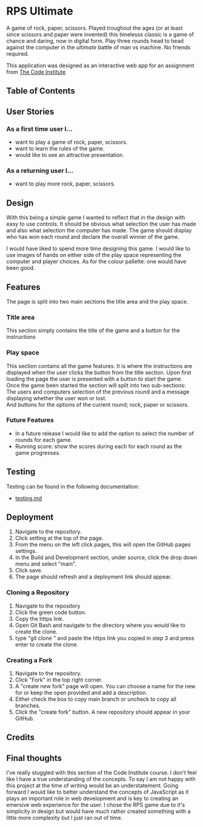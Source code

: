 # RPS Ultimate

A game of rock, paper, scissors. Played troughout the ages (or at least since scissors and paper were invented) this timelesss classic is a game of chance and daring, now in digital form. Play three rounds head to head against the computer in the _ultimate_ battle of man vs machine. No friends required.

This application was designed as an interactive web app for an assignment from [The Code Institute](https://www.codeinstitute.net)

## Table of Contents

## User Stories

### As a first time user I...

- want to play a game of rock, paper, scissors.
- want to learn the rules of the game.
- would like to see an attractive presentation.

### As a returning user I...

- want to play more rock, paper, scissors.

## Design

With this being a simple game I wanted to reflect that in the design with easy to use controls. It should be obvious what selection the user has made and also what selection the computer has made. The game should display who has won each round and declare the overall winner of the game.

I would have liked to spend more time designing this game. I would like to use images of hands on either side of the play space representing the computer and player choices. As for the colour pallette: one would have been good.

## Features

The page is split into two main sections the title area and the play space.

### Title area

This section simply contains the title of the game and a button for the instructions

### Play space

This section contains all the game features. It is where the instructions are displayed when the user clicks the button from the title section.
Upon first loading the page the user is presented with a button to start the game. \
Once the game been started the section will split into two sub-sections: \
The users and computers selection of the previous round and a message displaying whether the user won or lost. \
And buttons for the options of the current round; rock, paper or scissors.

### Future Features

- In a future release I would like to add the option to select the number of rounds for each game.
- Running score: show the scores during each for each round as the game progresses.

## Testing

Testing can be found in the following documentation:

- [testing.md](/testing.md)

## Deployment

1. Navigate to the repository.
2. Click setting at the top of the page.
3. From the menu on the left click pages, this will open the GitHub pages settings.
4. In the Build and Development section, under source, click the drop down menu and select "main".
5. Click save.
6. The page should refresh and a deployment link should appear.

### Cloning a Repository

1. Navigate to the repository
2. Click the green code button.
3. Copy the https link.
4. Open Git Bash and navigate to the directory where you would like to create the clone.
5. type "git clone " and paste the https link you copied in step 3 and press enter to create the clone.

### Creating a Fork

1. Navigate to the repository.
2. Click "Fork" in the top right corner.
3. A "create new fork" page will open. You can choose a name for the new for or keep the open provided and add a description.
4. Either check the box to copy main branch or uncheck to copy all branches.
5. Click the "create fork" button. A new repository should appear in your GitHub.

## Credits

## Final thoughts

I've really stuggled with this section of the Code Institute course. I don't feel like I have a true understanding of the concepts. To say I am not happy with this project at the time of writing would be an understatement. Going forward I would like to better understand the concepts of JavaScript as it plays an important role in web development and is key to creating an emersive web experience for the user. I chose the RPS game due to it's simplicity in design but would have much rather created something with a little more complexity but I just ran out of time.
